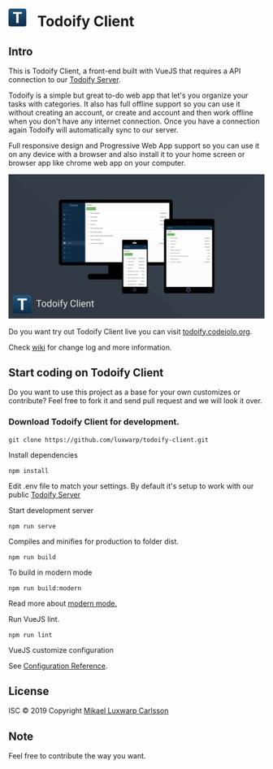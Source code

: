 # <img src="./public/img/icons/android-chrome-192x192.png" width="35" style="margin-right: 15px;" alt="todoify client test"> Todoify Client

## Intro

This is Todoify Client, a front-end built with VueJS that requires a API connection to our [Todoify Server](https://github.com/luxwarp/todoify-server).

Todoify is a simple but great to-do web app that let's you organize your tasks with categories.
It also has full offline support so you can use it without creating an account, or create and account and then work offline when you don't have any internet connection. Once you have a connection again Todoify will automatically sync to our server.

Full responsive design and Progressive Web App support so you can use it on any device with a browser and also install it to your home screen or browser app like chrome web app on your computer.

<a href="graphics/promotion/todoify-client-big-image-1920x1080.png"><img src="graphics/promotion/todoify-client-big-image-1920x1080.png" width="800" title="Todoify Client Promotion Big" /></a>

Do you want try out Todoify Client live you can visit [todoify.codeiolo.org](https://todoify.codeiolo.org).

Check [wiki](https://github.com/luxwarp/todoify-client/wiki) for change log and more information.

## Start coding on Todoify Client

Do you want to use this project as a base for your own customizes or contribute?
Feel free to fork it and send pull request and we will look it over.

### Download Todoify Client for development.

```
git clone https://github.com/luxwarp/todoify-client.git
```

Install dependencies

```
npm install
```

Edit .env file to match your settings. By default it's setup to work with our public [Todoify Server](https://github.com/luxwarp/todoify-server)

Start development server

```
npm run serve
```

Compiles and minifies for production to folder dist.

```
npm run build
```

To build in modern mode

```
npm run build:modern
```

Read more about [modern mode.](https://cli.vuejs.org/guide/browser-compatibility.html#modern-mode)

Run VueJS lint.

```
npm run lint
```

VueJS customize configuration

See [Configuration Reference](https://cli.vuejs.org/config/).

## License

ISC © 2019 Copyright [Mikael Luxwarp Carlsson](https://luxwarp.info)

## Note

Feel free to contribute the way you want.
